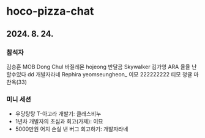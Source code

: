 # hoco-pizza-chat

## 2024. 8. 24.

### 참석자
김승훈
MOB
Dong Chul
바질레몬
hojeong
반달곰
Skywalker
김가영
ARA
율율
난 할수있다
dd
개발자라네
Rephira
yeomseungheon_
이묘
222222222
티모
청귤
마찬옥(33)

### 미니 세션
- 우당탕탕 T-아고라 개발기: 클래스비누
- 1년차 개발자의 초심과 회고(가제): 이묘
- 5000만원 어치 손실 낸 버그 회고하기: 개발자라네
